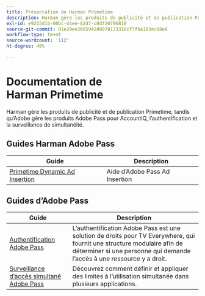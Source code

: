 ```yaml
---
title: Présentation de Harman Primetime
description: Harman gère les produits de publicité et de publication Primetime, tandis qu’Adobe gère les produits Adobe Pass pour AccountIQ, l’authentification et la surveillance de simultanéité.
exl-id: e9215d1b-00bc-44ee-82d7-c0df20796818
source-git-commit: 01e29ee2665942d0078173316cf7fba103ec98e6
workflow-type: tm+mt
source-wordcount: '112'
ht-degree: 40%

---
```



# Documentation de Harman Primetime

<!--
NOTE: Don't change Primetime to Pass in this file. All the stuff that belongs to Harman is still Primetime.
-->

Harman gère les produits de publicité et de publication Primetime, tandis qu’Adobe gère les produits Adobe Pass pour AccountIQ, l’authentification et la surveillance de simultanéité.

## Guides Harman Adobe Pass

| Guide | Description |
| ---------------------------------------------------------------------------------------------------------- | ---------------------------- |
| [Primetime Dynamic Ad Insertion](https://experienceleague.adobe.com/docs/primetime/ad-insertion/home.html?lang=fr) | Aide d’Adobe Pass Ad Insertion |

## Guides d’Adobe Pass

| Guide | Description |
| ---------------------------------------------------------------------------- | ------------------------------------------------------------------------------------------------------------------------------------------------------------------------------------------ |
| [Authentification Adobe Pass](/help/authentication/home.md) | L’authentification Adobe Pass est une solution de droits pour TV Everywhere, qui fournit une structure modulaire afin de déterminer si une personne qui demande l’accès à une ressource y a droit. |
| [Surveillance d’accès simultané Adobe Pass](/help/concurrency-monitoring/cm-home.md) | Découvrez comment définir et appliquer des limites à l’utilisation simultanée dans plusieurs applications. |
